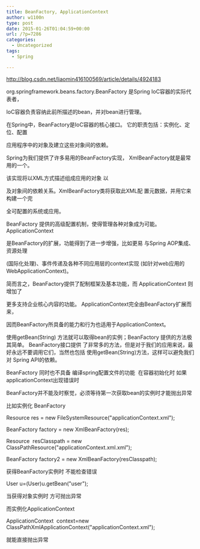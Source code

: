 ```yaml
---
title: BeanFactory, ApplicationContext
author: w1100n
type: post
date: 2015-01-26T01:04:59+00:00
url: /?p=7286
categories:
  - Uncategorized
tags:
  - Spring

---
```

http://blog.csdn.net/liaomin416100569/article/details/4924183


org.springframework.beans.factory.BeanFactory 是Spring IoC容器的实际代表者，


IoC容器负责容纳此前所描述的bean，并对bean进行管理。


在Spring中，BeanFactory是IoC容器的核心接口。 它的职责包括：实例化、定位、配置


应用程序中的对象及建立这些对象间的依赖。


Spring为我们提供了许多易用的BeanFactory实现， XmlBeanFactory就是最常用的一个。


该实现将以XML方式描述组成应用的对象 以


及对象间的依赖关系。XmlBeanFactory类将获取此XML配 置元数据，并用它来构建一个完


全可配置的系统或应用。


BeanFactory 提供的高级配置机制，使得管理各种对象成为可能。 ApplicationContext


是BeanFactory的扩展，功能得到了进一步增强，比如更易 与Spring AOP集成、资源处理


(国际化处理)、事件传递及各种不同应用层的context实现 (如针对web应用的WebApplicationContext)。


简而言之，BeanFactory提供了配制框架及基本功能，而 ApplicationContext 则增加了


更多支持企业核心内容的功能。 ApplicationContext完全由BeanFactory扩展而来，


因而BeanFactory所具备的能力和行为也适用于ApplicationContext。


使用getBean(String) 方法就可以取得bean的实例；BeanFactory 提供的方法极其简单。 BeanFactory接口提供 了非常多的方法，但是对于我们的应用来说，最好永远不要调用它们，当然也包括 使用getBean(String)方法，这样可以避免我们对 Spring API的依赖。

BeanFactory 同时也不具备 编译spring配置文件的功能  在容器初始化时 如果applicationContext出现错误时


BeanFactory并不能及时察觉，必须等待第一次获取bean的实例时才能抛出异常


比如实例化 BeanFactory


Resource res = new FileSystemResource("applicationContext.xml");
  
BeanFactory factory = new XmlBeanFactory(res);

Resource  resClasspath = new ClassPathResource("applicationContext.xml.xml");
  
BeanFactory factory2 = new XmlBeanFactory(resClasspath);
  
获得BeanFactory实例时 不能检查错误


User u=(User)u.getBean("user");

当获得对象实例时 方可抛出异常


而实例化ApplicationContext


ApplicationContext  context=new ClassPathXmlApplicationContext("applicationContext.xml");

就能直接抛出异常
